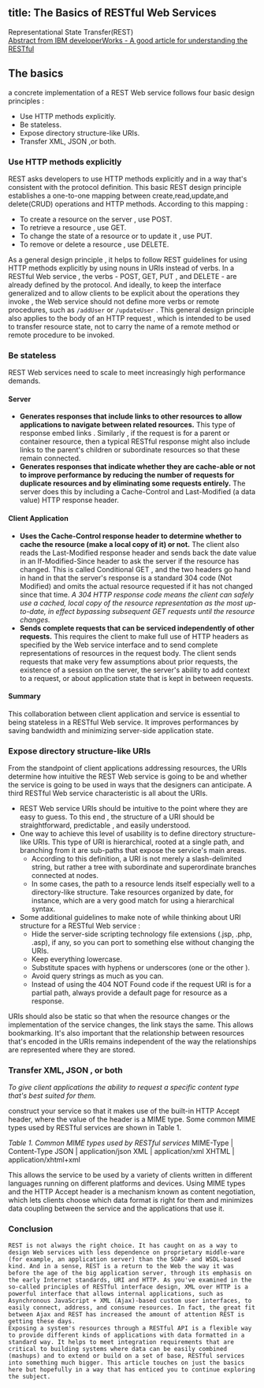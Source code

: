 title: The Basics of RESTful Web Services
---

Representational State Transfer(REST)  
[Abstract from IBM developerWorks - A good article for understanding the RESTful](http://www.ibm.com/developerworks/library/ws-restful/) 
## The basics

a concrete implementation of a REST Web service follows four basic design principles :

+ Use HTTP methods explicitly.
+ Be stateless.
+ Expose directory structure-like URIs.
+ Transfer XML, JSON ,or both.

### Use HTTP methods explicitly

REST asks developers to use HTTP methods explicitly and in a way that's consistent with the protocol definition. This basic REST design principle establishes a one-to-one mapping between create,read,update,and delete(CRUD) operations and HTTP methods. According to this mapping :
+ To create a resource on the server , use POST.
+ To retrieve a resource , use GET.
+ To change the state of a resource or to update it , use PUT.
+ To remove or delete a resource , use DELETE.

As a general design principle , it helps to follow REST guidelines for using HTTP methods explicitly by using nouns in URIs instead of verbs. In a RESTful Web service , the verbs - POST, GET, PUT , and DELETE - are already defined by the protocol. 
And ideally, to keep the interface generalized and to allow clients to be explicit about the operations they invoke , the Web service should not define more verbs or remote procedures, such as `/addUser` or `/updateUser` . This general design principle also applies to the body of an HTTP request , which is intended to be used to transfer resource state, not to carry the name of a remote method or remote procedure to be invoked.

### Be stateless

REST Web services need to scale to meet increasingly high performance demands.

#### Server

+ **Generates responses that include links to other resources to allow applications to navigate between related resources.** This type of response embed links . Similarly , if the request is for a parent or container resource, then a typical RESTful response might also include links to the parent's children or subordinate resources so that these remain connected.
+ **Generates responses that indicate whether they are cache-able or not to improve performance by reducing the number of requests for duplicate resources and by eliminating some requests entirely.** The server does this by including a Cache-Control and Last-Modified (a data value) HTTP response header.

#### Client Application

+ **Uses the Cache-Control response header to determine whether to cache the resource (make a local copy of it) or not.** The client also reads the Last-Modified response header and sends back the date value in an If-Modified-Since header to ask the server if the resource has changed. This is called Conditional GET , and the two headers go hand in hand in that the server's response is a standard 304 code (Not Modified) and omits the actual resource requested if it has not changed since that time. _A 304 HTTP response code means the client can safely use a cached, local copy of the resource representation as the most up-to-date, in effect bypassing subsequent GET requests until the resource changes._
+ **Sends complete requests that can be serviced independently of other requests.** This requires the client to make full use of HTTP headers as specified by the Web service interface and to send complete representations of resources in the request body. The client sends requests that make very few assumptions about prior requests, the existence of a session on the server, the server's ability to add context to a request, or about application state that is kept in between requests.

#### Summary

This collaboration between client application and service is essential to being stateless in a RESTful Web service. It improves performances by saving bandwidth and minimizing server-side application state.

### Expose directory structure-like URIs

From the standpoint of client applications addressing resources, the URIs determine how intuitive the REST Web service is going to be and whether the service is going to be used in ways that the designers can anticipate. A third RESTful Web service characteristic is all about the URIs.

+ REST Web service URIs should be intuitive to the point where they are easy to guess. To this end , the structure of a URI should be straightforward, predictable , and easily understood.
+ One way to achieve this level of usability is to define directory structure-like URIs. This type of URI is hierarchical, rooted at a single path, and branching from it are sub-paths that expose the service's main areas. 
    + According to this definition, a URI is not merely a slash-delimited string, but rather a tree with subordinate and superordinate branches connected at nodes. 
    + In some cases, the path to a resource lends itself especially well to a directory-like structure. Take resources organized by date, for instance, which are a very good match for using a hierarchical syntax.
+ Some additional guidelines to make note of while thinking about URI structure for a RESTful Web service :
    + Hide the server-side scripting technology file extensions (.jsp, .php, .asp), if any, so you can port to something else without changing the URIs.
    + Keep everything lowercase.
    + Substitute spaces with hyphens or underscores (one or the other ).
    + Avoid query strings as much as you can.
    + Instead of using the 404 NOT Found code if the request URI is for a partial path, always provide a default page for resource as a response.


URIs should also be static so that when the resource changes or the implementation of the service changes, the link stays the same. This allows bookmarking. It's also important that the relationship between resources that's encoded in the URIs remains independent of the way the relationships are represented where they are stored.

### Transfer XML, JSON , or both

_To give client applications the ability to request a specific content type that's best suited for them._  

construct your service so that it makes use of the built-in HTTP Accept header, where the value of the header is a MIME type. Some common MIME types used by RESTful services are shown in Table 1.  

_Table 1. Common MIME types used by RESTful services_
MIME-Type  |  Content-Type
JSON  |  application/json 
XML  |  application/xml
XHTML  |  application/xhtml+xml 

This allows the service to be used by a variety of clients written in different languages running on different platforms and devices. Using MIME types and the HTTP Accept header is a mechanism known as content negotiation, which lets clients choose which data format is right for them and minimizes data coupling between the service and the applications that use it.

### Conclusion

    REST is not always the right choice. It has caught on as a way to design Web services with less dependence on proprietary middle-ware (for example, an application server) than the SOAP- and WSDL-based kind. And in a sense, REST is a return to the Web the way it was before the age of the big application server, through its emphasis on the early Internet standards, URI and HTTP. As you've examined in the so-called principles of RESTful interface design, XML over HTTP is a powerful interface that allows internal applications, such as Asynchronous JavaScript + XML (Ajax)-based custom user interfaces, to easily connect, address, and consume resources. In fact, the great fit between Ajax and REST has increased the amount of attention REST is getting these days.
    Exposing a system's resources through a RESTful API is a flexible way to provide different kinds of applications with data formatted in a standard way. It helps to meet integration requirements that are critical to building systems where data can be easily combined (mashups) and to extend or build on a set of base, RESTful services into something much bigger. This article touches on just the basics here but hopefully in a way that has enticed you to continue exploring the subject.

